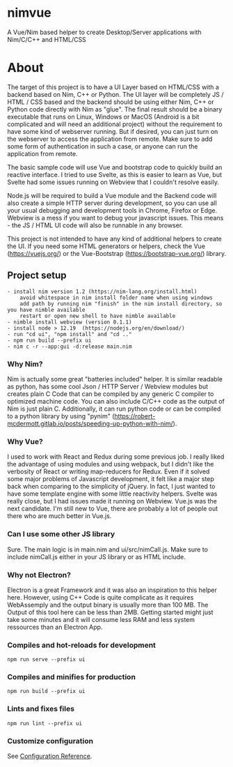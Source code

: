 # nimvue
A Vue/Nim based helper to create Desktop/Server applications with Nim/C/C++ and HTML/CSS

# About

The target of this project is to have a UI Layer based on HTML/CSS with a backend based on Nim, C++ or Python. The UI layer will be completely JS / HTML / CSS based and the backend should be using either Nim, C++ or Python code directly with Nim as "glue". The final result should be a binary executable that runs on Linux, Windows or MacOS (Android is a bit complicated and will need an additional project) without the requirement to have some kind of webserver running. But if desired, you can just turn on the webserver to access the application from remote. Make sure to add some form of authentication in such a case, or anyone can run the application from remote.

The basic sample code will use Vue and bootstrap code to quickly build an reactive interface. I tried to use Svelte, as this is easier to learn as Vue, but Svelte had some issues running on Webview that I couldn't resolve easily.

Node.js will be required to build a Vue module and the Backend code will also create a simple HTTP server during development, so you can use all your usual debugging and development tools in Chrome, Firefox or Edge. Webview is a mess if you want to debug your javascript issues.
This means - the JS / HTML UI code will also be runnable in any browser.

This project is not intended to have any kind of additional helpers to create the UI. If you need some HTML generators or helpers, check the Vue (https://vuejs.org/) or the Vue-Bootstrap (https://bootstrap-vue.org/) library.



## Project setup
```
- install nim version 1.2 (https://nim-lang.org/install.html)
    avoid whitespace in nim install folder name when using windows
    add path by running nim "finish" in the nim install directory, so you have nimble available
    restart or open new shell to have nimble available
- nimble install webview (version 0.1.1)
- install node > 12.19  (https://nodejs.org/en/download/)
- run "cd ui", "npm install" and "cd .." 
- npm run build --prefix ui
- nim c -r --app:gui -d:release main.nim
```

### Why Nim?
Nim is actually some great "batteries included" helper. It is similar readable as python, has some cool Json / HTTP Server / Webview modules but creates plain C Code that can be compiled by any generic C compiler to optimized machine code. You can also include C/C++ code as the output of Nim is just plain C. Additionally, it can run python code or can be compiled to a python library by using "pynim" (https://robert-mcdermott.gitlab.io/posts/speeding-up-python-with-nim/).

### Why Vue?
I used to work with React and Redux during some previous job. I really liked the advantage of using modules and using webpack, but I didn't like the verbosity of React or writing map-reducers for Redux. Even if it solved some major problems of Javascript development, it felt like a major step back when comparing to the simplicity of jQuery. In fact, I just wanted to have some template engine with some little reactivity helpers. Svelte was really close, but I had issues made it running on Webview. Vue.js was the next candidate.
I'm still new to Vue, there are probably a lot of people out there who are much better in Vue.js.

### Can I use some other JS library
Sure. The main logic is in main.nim and ui/src/nimCall.js. Make sure to include nimCall.js either in your JS library or as HTML include. 

### Why not Electron?
Electron is a great Framework and it was also an inspiration to this helper here. However, using C++ Code is quite complicate as it requires WebAssemply and the output binary is usually more than 100 MB.
The Output of this tool here can be less than 2MB. Getting started might just take some minutes and it will consume less RAM and less system ressources than an Electron App.

### Compiles and hot-reloads for development
```
npm run serve --prefix ui
```

### Compiles and minifies for production
```
npm run build --prefix ui
```

### Lints and fixes files
```
npm run lint --prefix ui
```

### Customize configuration
See [Configuration Reference](https://cli.vuejs.org/config/).
